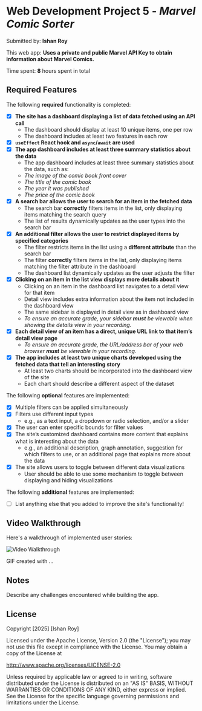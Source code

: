 # Web Development Project 5 - *Marvel Comic Sorter*

Submitted by: **Ishan Roy**

This web app: **Uses a private and public Marvel API Key to obtain information about Marvel Comics.**

Time spent: **8** hours spent in total

## Required Features

The following **required** functionality is completed:

- [X] **The site has a dashboard displaying a list of data fetched using an API call**
    - The dashboard should display at least 10 unique items, one per row
    - The dashboard includes at least two features in each row
- [X] **`useEffect` React hook and `async`/`await` are used**
- [X] **The app dashboard includes at least three summary statistics about the data** 
    - The app dashboard includes at least three summary statistics about the data, such as:
    - *The image of the comic book front cover*
    - *The title of the comic book*
    - *The year it was published*
    - *The price of the comic book*
- [X] **A search bar allows the user to search for an item in the fetched data**
    - The search bar **correctly** filters items in the list, only displaying items matching the search query
    - The list of results dynamically updates as the user types into the search bar
- [X] **An additional filter allows the user to restrict displayed items by specified categories**
    - The filter restricts items in the list using a **different attribute** than the search bar 
    - The filter **correctly** filters items in the list, only displaying items matching the filter attribute in the dashboard
    - The dashboard list dynamically updates as the user adjusts the filter
- [X] **Clicking on an item in the list view displays more details about it**
  - Clicking on an item in the dashboard list navigates to a detail view for that item
  - Detail view includes extra information about the item not included in the dashboard view
  - The same sidebar is displayed in detail view as in dashboard view
  - *To ensure an accurate grade, your sidebar **must** be viewable when showing the details view in your recording.*
- [X] **Each detail view of an item has a direct, unique URL link to that item’s detail view page**
  -  *To ensure an accurate grade, the URL/address bar of your web browser **must** be viewable in your recording.*
- [X] **The app includes at least two unique charts developed using the fetched data that tell an interesting story**
  - At least two charts should be incorporated into the dashboard view of the site
  - Each chart should describe a different aspect of the dataset

The following **optional** features are implemented:

- [X] Multiple filters can be applied simultaneously
- [X] Filters use different input types
    - e.g., as a text input, a dropdown or radio selection, and/or a slider
- [X] The user can enter specific bounds for filter values
- [X] The site’s customized dashboard contains more content that explains what is interesting about the data 
  - e.g., an additional description, graph annotation, suggestion for which filters to use, or an additional page that explains more about the data
- [X] The site allows users to toggle between different data visualizations
  - User should be able to use some mechanism to toggle between displaying and hiding visualizations

The following **additional** features are implemented:

* [ ] List anything else that you added to improve the site's functionality!

## Video Walkthrough

Here's a walkthrough of implemented user stories:

<img src='https://submissions.us-east-1.linodeobjects.com/web102/duLCZK48.gif' title='Video Walkthrough' width='' alt='Video Walkthrough' />

<!-- Replace this with whatever GIF tool you used! -->
GIF created with ...  
<!-- Recommended tools:
[Kap](https://getkap.co/) for macOS
[ScreenToGif](https://www.screentogif.com/) for Windows
[peek](https://github.com/phw/peek) for Linux. -->

## Notes

Describe any challenges encountered while building the app.

## License

Copyright [2025] [Ishan Roy]

Licensed under the Apache License, Version 2.0 (the "License");
you may not use this file except in compliance with the License.
You may obtain a copy of the License at

http://www.apache.org/licenses/LICENSE-2.0

Unless required by applicable law or agreed to in writing, software
distributed under the License is distributed on an "AS IS" BASIS,
WITHOUT WARRANTIES OR CONDITIONS OF ANY KIND, either express or implied.
See the License for the specific language governing permissions and
limitations under the License.